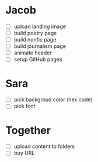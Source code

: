 # Jacob

- [ ] upload landing image
- [ ] build poetry page
- [ ] build nonfic page
- [ ] build journalism page
- [ ] animate header
- [ ] setup GitHub pages

# Sara

- [ ] pick backgroud color (hex code)
- [ ] pick font

# Together

- [ ] upload content to folders
- [ ] buy URL
